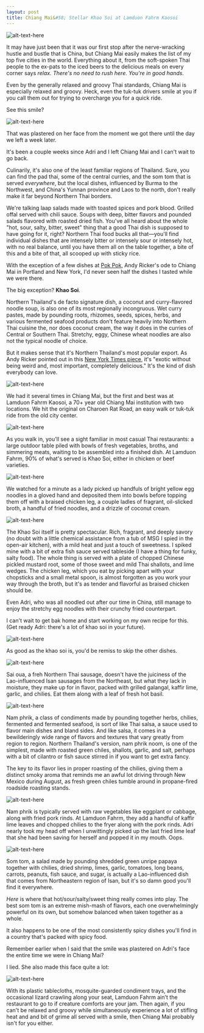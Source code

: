 ```yaml
---
layout: post
title: Chiang Mai&#58; Stellar Khao Soi at Lamduon Fahrm Kaosoi
---
```


![alt-text-here](http://kenjilopezalt.github.io/images/Chiang-Mai/lamduon-fahrm/20140706-chiang-mai-food-14.jpg "Lamduon Fahrm")

It may have just been that it was our first stop after the nerve-wracking hustle and bustle that is China, but Chiang Mai easily makes the list of my top five cities in the world. Everything about it, from the soft-spoken Thai people to the ex-pats to the iced beers to the delicious meals on every corner says <em>relax. There's no need to rush here. You're in good hands.</em>

Even by the generally relaxed and groovy Thai standards, Chiang Mai is especially relaxed and groovy. Heck, even the tuk-tuk drivers smile at you if you call them out for trying to overcharge you for a quick ride.

See this smile?

![alt-text-here](http://kenjilopezalt.github.io/images/Chiang-Mai/lamduon-fahrm/20140706-chiang-mai-food-06.jpg "Lamduon Fahrm")

That was plastered on her face from the moment we got there until the day we left a week later.

It's been a couple weeks since Adri and I left Chiang Mai and I can't wait to go back.

Culinarily, it's also one of the least familiar regions of Thailand. Sure, you can find the pad thai, some of the central curries, and the som tom that is served <em>everywhere</em>, but the local dishes, influenced by Burma to the Northwest, and China's Yunnan province and Laos to the north, don't really make it far beyond Northern Thai borders.

We're talking laap salads made with toasted spices and pork blood. Grilled offal served with chili sauce. Soups with deep, bitter flavors and pounded salads flavored with roasted dried fish. You've all heard about the whole "hot, sour, salty, bitter, sweet" thing that a good Thai dish is supposed to have going for it, right? Northern Thai food bucks all that&mdash;you'll find individual dishes that are intensely bitter or intensely sour or intensely hot, with no real balance, until you have them all on the table together, a bite of this and a bite of that, all scooped up with sticky rice.

With the exception of a few dishes at <a href="http://newyork.seriouseats.com/2012/06/pok-pok-authentic-northern-thai-cuisine-brooklyn-andy-ricker-review.html">Pok Pok</a>, Andy Ricker's ode to Chiang Mai in Portland and New York, I'd never seen half the dishes I tasted while we were there.

The big exception? <strong>Khao Soi</strong>.

Northern Thailand's de facto signature dish, a coconut and curry-flavored noodle soup, is also one of its most regionally incongruous. Wet curry pastes, made by pounding roots, rhizomes, seeds, spices, herbs, and various fermented seafood products don't feature heavily into Northern Thai cuisine the, nor does coconut cream, the way it does in the curries of Central or Southern Thai. Stretchy, eggy, Chinese wheat noodles are also not the typical noodle of choice.

But it makes sense that it's Northern Thailand's most popular export. As Andy Ricker pointed out in this <a href="http://www.nytimes.com/2011/11/06/travel/in-chiang-mai-a-chef-traces-his-menus.html" target="_blank">New York Times piece</a>, it's "exotic without being weird and, most important, completely delicious." It's the kind of dish everybody can love.

![alt-text-here](http://kenjilopezalt.github.io/images/Chiang-Mai/lamduon-fahrm/20140706-chiang-mai-food-20.jpg "Lamduon Fahrm")

We had it several times in Chiang Mai, but the first and best was at Lamduon Fahrm Kaosoi, a 70+ year old Chiang Mai institution with two locations. We hit the original on Charoen Rat Road, an easy walk or tuk-tuk ride from the old city center.

![alt-text-here](http://kenjilopezalt.github.io/images/Chiang-Mai/lamduon-fahrm/20140706-chiang-mai-food-18.jpg "beef, chicken, broth")

As you walk in, you'll see a sight familiar in most casual Thai restaurants: a large outdoor table piled with bowls of fresh vegetables, broths, and simmering meats, waiting to be assembled into a finished dish. At Lamduon Fahrm, 90% of what's served is Khao Soi, either in chicken or beef varieties.

![alt-text-here](http://kenjilopezalt.github.io/images/Chiang-Mai/lamduon-fahrm/20140706-chiang-mai-food-19.jpg "Picking up noodles")

We watched for a minute as a lady picked up handfuls of bright yellow egg noodles in a gloved hand and deposited them into bowls before topping them off with a braised chicken leg, a couple ladles of fragrant, oil-slicked broth, a handful of fried noodles, and a drizzle of coconut cream.

![alt-text-here](http://kenjilopezalt.github.io/images/Chiang-Mai/lamduon-fahrm/20140706-chiang-mai-food-15.jpg "Noodles")

The Khao Soi itself is pretty spectacular. Rich, fragrant, and deeply savory (no doubt with a little chemical assistance from a tub of MSG I spied in the open-air kitchen), with a mild heat and just a touch of sweetness. I spiked mine with a bit of extra fish sauce served tableside (I have a thing for funky, salty food). The whole thing is served with a plate of chopped Chinese pickled mustard root, some of those sweet and mild Thai shallots, and lime wedges. The chicken leg, which you eat by picking apart with your chopsticks and a small metal spoon, is almost forgotten as you work your way through the broth, but it's as tender and flavorful as braised chicken should be.

Even Adri, who was all noodled out after our time in China, still manage to enjoy the stretchy egg noodles with their crunchy fried counterpart.

I can't wait to get bak home and start working on my own recipe for this. (Get ready Adri: there's a lot of khao soi in your future).

![alt-text-here](http://kenjilopezalt.github.io/images/Chiang-Mai/lamduon-fahrm/20140706-chiang-mai-food-08.jpg "The spread")

As good as the khao soi is, you'd be remiss to skip the other dishes.

![alt-text-here](http://kenjilopezalt.github.io/images/Chiang-Mai/lamduon-fahrm/20140706-chiang-mai-food-07.jpg "Sai oua")

Sai oua, a freh Northern Thai sausage, doesn't have the juiciness of the Lao-influenced Isan sausages from the Northeast, but what they lack in moisture, they make up for in flavor, packed with grilled galangal, kaffir lime, garlic, and chilies. Eat them along with a leaf of fresh hot basil.

![alt-text-here](http://kenjilopezalt.github.io/images/Chiang-Mai/lamduon-fahrm/20140706-chiang-mai-food-12.jpg "Nam phrik")

Nam phrik, a class of condiments made by pounding together herbs, chilies, fermented and fermented seafood, is sort of like Thai salsa, a sauce used to flavor main dishes and bland sides. And like salsa, it comes in a bewilderingly wide range of flavors and textures that vary greatly from region to region. Northern Thailand's version, nam phrik noom, is one of the simplest, made with roasted green chiles, shallots, garlic, and salt, perhaps with a bit of cilantro or fish sauce stirred in if you want to get extra fancy.

The key to its flavor lies in proper roasting of the chilies, giving them a distinct smoky aroma that reminds me an awful lot driving through New Mexico during August, as fresh green chiles tumble around in propane-fired roadside roasting stands.

![alt-text-here](http://kenjilopezalt.github.io/images/Chiang-Mai/lamduon-fahrm/20140706-chiang-mai-food-11.jpg "Pork rinds")

Nam phrik is typically served with raw vegetables like eggplant or cabbage, along with fried pork rinds. At Lamduon Fahrm, they add a handful of kaffir lime leaves and chopped chilies to the fryer along with the pork rinds. Adri nearly took my head off when I unwittingly picked up the last fried lime leaf that she had been saving for herself and popped it in my mouth. Oops.

![alt-text-here](http://kenjilopezalt.github.io/images/Chiang-Mai/lamduon-fahrm/20140706-chiang-mai-food-10.jpg "Som tom")

Som tom, a salad made by pounding shredded green unripe papaya together with chilies, dried shrimp, limes, garlic, tomatoes, long beans, carrots, peanuts, fish sauce, and sugar, is actually a Lao-influenced dish that comes from Northeastern region of Isan, but it's so damn good you'll find it everywhere.

<em>Here</em> is where that hot/sour/salty/sweet thing really comes into play. The best som tom is an extreme mish-mash of flavors, each one overwhelmingly powerful on its own, but somehow balanced when taken together as a whole.

It also happens to be one of the most consistently spicy dishes you'll find in a country that's packed with spicy food.

Remember earlier when I said that the smile was plastered on Adri's face the entire time we were in Chiang Mai?

I lied. She also made this face quite a lot:

![alt-text-here](http://kenjilopezalt.github.io/images/Chiang-Mai/lamduon-fahrm/20140706-chiang-mai-food-16.jpg "Spicy som tom")

With its plastic tablecloths, mosquite-guarded condiment trays, and the occasional lizard crawling along your seat, Lamduon Fahrm ain't the restaurant to go to if creature comforts are your jam. Then again, if you can't be relaxed and groovy while simultaneously experience a lot of stifling heat and and bit of grime all served with a smile, then Chiang Mai probably isn't for you either.